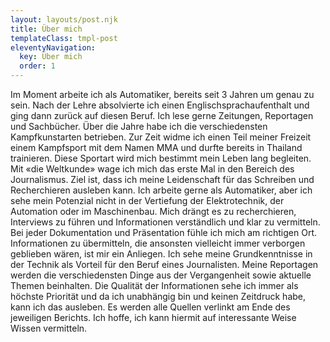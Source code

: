 ```yaml
---
layout: layouts/post.njk
title: Über mich
templateClass: tmpl-post
eleventyNavigation:
  key: Über mich
  order: 1
---
```


Im Moment arbeite ich als Automatiker, bereits seit 3 Jahren um genau zu sein. Nach der Lehre absolvierte ich einen Englischsprachaufenthalt und ging dann zurück auf diesen Beruf. Ich lese gerne Zeitungen, Reportagen und Sachbücher. Über die Jahre habe ich die verschiedensten Kampfkunstarten betrieben. Zur Zeit widme ich einen Teil meiner Freizeit einem Kampfsport mit dem Namen MMA und durfte bereits in Thailand trainieren. Diese Sportart wird mich bestimmt mein Leben lang begleiten.
Mit «die Weltkunde» wage ich mich das erste Mal in den Bereich des Journalismus. Ziel ist, dass ich meine Leidenschaft für das Schreiben und Recherchieren ausleben kann. Ich arbeite gerne als Automatiker, aber ich sehe mein Potenzial nicht in der Vertiefung der Elektrotechnik, der Automation oder im Maschinenbau. Mich drängt es zu recherchieren, Interviews zu führen und Informationen verständlich und klar zu vermitteln. Bei jeder Dokumentation und Präsentation fühle ich mich am richtigen Ort. Informationen zu übermitteln, die ansonsten vielleicht immer verborgen geblieben wären, ist mir ein Anliegen. Ich sehe meine Grundkenntnisse in der Technik als Vorteil für den Beruf eines Journalisten. 
Meine Reportagen werden die verschiedensten Dinge aus der Vergangenheit sowie aktuelle Themen beinhalten. Die Qualität der Informationen sehe ich immer als höchste Priorität und da ich unabhängig bin und keinen Zeitdruck habe, kann ich das ausleben. Es werden alle Quellen verlinkt am Ende des jeweiligen Berichts.
Ich hoffe, ich kann hiermit auf interessante Weise Wissen vermitteln.

